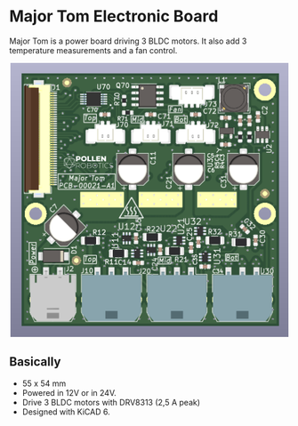 # Major Tom Electronic Board

Major Tom is a power board driving 3 BLDC motors. It also add 3 temperature measurements and a fan control.

<div align="center"><img src="./docs/img/Major_Tom_3d.png" alt="Major Tom board 3d image" width="500"/></div>

## Basically
 - 55 x 54 mm
 - Powered in 12V or in 24V.
 - Drive 3 BLDC motors with DRV8313 (2,5 A peak)
 - Designed with KiCAD 6.
